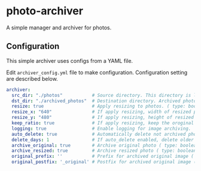 # photo-archiver

A simple manager and archiver for photos.

## Configuration

This simple archiver uses configs from a YAML file.

Edit `archiver_config.yml` file to make configuration.
Configuration  setting are described below.

```yaml
archiver:
  src_dir: "./photos"           # Source directory. This directory is listening for new files. ( type: string )
  dst_dir: "./archived_photos"  # Destination directory. Archived photos will store in this directory. ( type: string )
  resize: true                  # Apply resizing to photos. ( type: boolean )
  resize_x: "640"               # If apply resizing, width of resized photo. ( type: integer )
  resize_y: "480"               # If apply resizing, height of resized photo. ( type: integer )
  keep_ratio: true              # If apply resizing, keep the oroginal ratio or not. ( type: boolean )
  logging: true                 # Enable logging for image archiving.
  auto_delete: true             # Automatically delete not archived photos on init. ( type: boolean )
  delete_days: 1                # If auto_delete enabled, delete older than N days photos. ( type: integer )
  archive_original: true        # Archive original photo ( type: boolean )
  archive_resized: true         # Archive resized photo ( type: boolean )
  original_prefix: ''           # Prefix for archived original image ( type: string )
  original_postfix: '_original' # Postfix for archived original image ( type. string )
```
